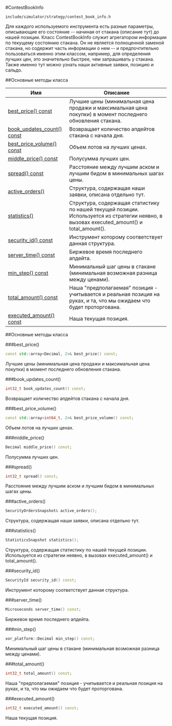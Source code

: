 #ContestBookInfo

`include/simulator/strategy/contest_book_info.h`


Для каждого используемого инструмента есть разные параметры, описывающие его состояние -- начиная от стакана (описание тут) до нашей позиции. Класс ContestBookInfo служит агрегатором информации по текущему состоянию стакана. Он не является полноценной заменой стакана, но содержит часть информации о нем -- и предпочтительно пользоваться именно этим классом, например, для определения лучших цен, это значительно быстрее, чем запрашивать у стакана. Также именно тут можно узнать наши активные заявки, позицию и сальдо.


##Основные методы класса


|Имя| Описание|
|------------------|--------------------|
|[best_price() const](#best_price)|Лучшие цены (минимальная цена продажи и максимальная цена покупки) в момент последнего обновления стакана.|
|[book_updates_count() const](#book_updates_count)|Возвращает количество апдейтов стакана с начала дня.|
|[best_price_volume() const](#best_price_volume)|Объем лотов на лучших ценах.|
|[middle_price() const](#middle_price)|Полусумма лучших цен.|
|[spread() const](#spread)|Расстояние между лучшим аском и лучшим бидом в минимальных шагах цены.|
|[active_orders()](#active_orders)|Структура, содержащая наши заявки, описана отдельно тут.|
|[statistics()](#statistics)|Структура, содержащая статистику по нашей текущей позиции. Используется из стратегии неявно, в вызовах executed_amount() и total_amount().|
|[security_id() const](#security_id)|Инструмент которому соответствует данная структура.|
|[server_time() const](#server_time)|Биржевое время последнего апдейта.|
|[min_step() const](#min_step)|Минимальный шаг цены в стакане (минимальная возможная разница между ценами).|
|[total_amount() const](#total_amount)|Наша "предполагаемая" позиция - учитывается и реальная позиция на руках, и та, что мы ожидаем что будет проторгована.|
|[executed_amount() const](#executed_amount)|Наша текущая позиция.|

##Основные методы класса

<a id="best_price"></a>
###best_price()
```c++
const std::array<Decimal, 2>& best_price() const;
```
Лучшие цены (минимальная цена продажи и максимальная цена покупки) в момент последнего обновления стакана.

<a id="book_updates_count"></a>
###book_updates_count()
```c++
int32_t book_updates_count() const;
```
Возвращает количество апдейтов стакана с начала дня.

<a id="best_price_volume"></a>
###best_price_volume()
```c++
const std::array<int64_t, 2>& best_price_volume() const;
```
Объем лотов на лучших ценах.

<a id="middle_price"></a>
###middle_price()
```c++
Decimal middle_price() const;
```
Полусумма лучших цен.

<a id="spread"></a>
###spread()
```c++
int32_t spread() const;
```
Расстояние между лучшим аском и лучшим бидом в минимальных шагах цены.

<a id="active_orders"></a>
###active_orders()
```c++
SecurityOrdersSnapshot& active_orders();
```
Структура, содержащая наши заявки, описана отдельно тут.

<a id="statistics"></a>
###statistics()
```c++
StatisticsSnapshot statistics();
```
Структура, содержащая статистику по нашей текущей позиции. Используется из стратегии неявно, в вызовах executed_amount() и total_amount().

<a id="security_id"></a>
###security_id()
```c++
SecurityId security_id() const;
```
Инструмент которому соответствует данная структура.

<a id="server_time"></a>
###server_time()
```c++
Microseconds server_time() const;
```
Биржевое время последнего апдейта.

<a id="min_step"></a>
###min_step()
```c++
xor_platform::Decimal min_step() const;
```
Минимальный шаг цены в стакане (минимальная возможная разница между ценами).

<a id="total_amount"></a>
###total_amount()
```c++
int32_t total_amount() const;
```
Наша "предполагаемая" позиция - учитывается и реальная позиция на руках, и та, что мы ожидаем что будет проторгована.

<a id="executed_amount"></a>
###executed_amount()
```c++
int32_t executed_amount() const;
```
Наша текущая позиция.

